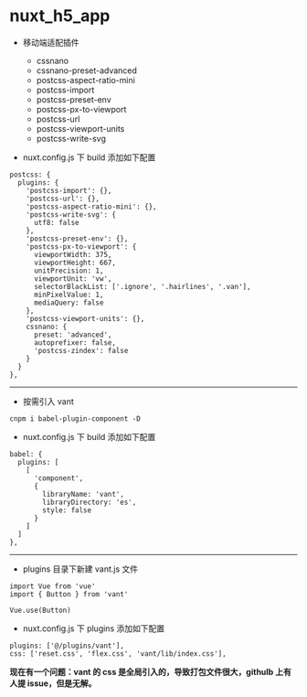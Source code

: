 # nuxt_h5_app

- 移动端适配插件

  - cssnano
  - cssnano-preset-advanced
  - postcss-aspect-ratio-mini
  - postcss-import
  - postcss-preset-env
  - postcss-px-to-viewport
  - postcss-url
  - postcss-viewport-units
  - postcss-write-svg

- nuxt.config.js 下 build 添加如下配置

```
postcss: {
  plugins: {
    'postcss-import': {},
    'postcss-url': {},
    'postcss-aspect-ratio-mini': {},
    'postcss-write-svg': {
      utf8: false
    },
    'postcss-preset-env': {},
    'postcss-px-to-viewport': {
      viewportWidth: 375,
      viewportHeight: 667,
      unitPrecision: 1,
      viewportUnit: 'vw',
      selectorBlackList: ['.ignore', '.hairlines', '.van'],
      minPixelValue: 1,
      mediaQuery: false
    },
    'postcss-viewport-units': {},
    cssnano: {
      preset: 'advanced',
      autoprefixer: false,
      'postcss-zindex': false
    }
  }
},
```

---

- 按需引入 vant

```
cnpm i babel-plugin-component -D
```

- nuxt.config.js 下 build 添加如下配置

```
babel: {
  plugins: [
    [
      'component',
      {
        libraryName: 'vant',
        libraryDirectory: 'es',
        style: false
      }
    ]
  ]
},
```

---

- plugins 目录下新建 vant.js 文件

```
import Vue from 'vue'
import { Button } from 'vant'

Vue.use(Button)

```

- nuxt.config.js 下 plugins 添加如下配置

```
plugins: ['@/plugins/vant'],
css: ['reset.css', 'flex.css', 'vant/lib/index.css'],
```

**现在有一个问题：vant 的 css 是全局引入的，导致打包文件很大，githulb 上有人提 issue，但是无解。**
